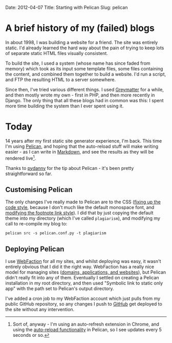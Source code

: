 Date: 2012-04-07
Title: Starting with Pelican
Slug: pelican

# A brief history of my (failed) blogs

In about 1998, I was building a website for a friend. The site was entirely
static. I'd already learned the hard way about the pain of trying to keep lots
of separate static HTML files visually consistent.

To build the site, I used a system (whose name has since faded from memory)
which took as its input some template files, some files containing the
content, and combined them together to build a website. I'd run a script,
and FTP the resulting HTML to a server somewhere.

Since then, I've tried various different things. I used [Greymatter][greymatter]
for a while, and then mostly wrote my own - first in PHP, and then more
recently in Django. The only thing that all these blogs had in common was this:
I spent more time building the system than I ever spent using it.

# Today

14 years after my first static site generator experience, I'm back. This time
I'm using [Pelican][pelican], and hoping that the auto-reload stuff will make
writing easier - as I can write in [Markdown][markdown], and see the results
as they will be rendered live[^1].

Thanks to [pydanny][pydanny-blog] for the tip about Pelican - it's been pretty
straightforward so far.

## Customising Pelican

The only changes I've really made to Pelican are to the CSS ([fixing up the
code style][css-code], because I don't much like the default monospace font,
and [modifying the footnote link style][css-footnotes]). I did that by just
copying the default theme into my directory (which I've called `plagiarism`),
and modifying my call to re-compile my blog to:

    pelican src -s pelican.conf.py -t plagiarism

## Deploying Pelican

I use [WebFaction][webfaction] for all my sites, and whilst deploying was easy,
it wasn't entirely obvious that I did it the right way. WebFaction has a really
nice model for managing sites ([domains, applications, and websites][webfaction-help]),
but Pelican didn't really fit into any of them. Eventually I settled on
creating a Pelican installation in my root directory, and then used
"Symbolic link to static only app" with the path set to Pelican's output
directory.

I've added a cron job to my WebFaction account which just pulls from my public
GitHub repository, so any changes I push to [GitHub][dmr-repo] get deployed to
the site without any intervention.


[^1]: Sort of, anyway - I'm using an auto-refresh extension in Chrome, and
      using the [auto-reload functionality][pelican-reload] in Pelican, so I
      see updates every 5 seconds or so.

[greymatter]: http://en.wikipedia.org/wiki/Greymatter_(software) "Read the history of Greymatter"
[pelican]: http://pelican.readthedocs.org/en/latest/ "Find out about Pelican"
[markdown]: http://daringfireball.net/projects/markdown/ "Find out about Markdown, a text-to-HTML tool for web writers by John Gruber"
[pelican-reload]: http://pelican.notmyidea.org/en/2.8/getting_started.html#autoreload
[pydanny-blog]: http://pydanny.com/choosing-a-new-python-based-blog-engine.html "Read Daniel Greenfeld's entry on getting started with Pelican"
[css-code]: https://github.com/dominicrodger/dominicrodger.com/commit/61e81d568087a92e2bb41dc619966075566fb81e
[css-footnotes]: https://github.com/dominicrodger/dominicrodger.com/commit/54d99084c8b6777cd77c31fe1157718fc1a612b7
[webfaction]: http://www.webfaction.com/?affiliate=dominicrodger "Get hosted with WebFaction"
[webfaction-help]: http://docs.webfaction.com/user-guide/websites.html "Read a bit about WebFaction's model for managing websites"
[dmr-repo]: https://github.com/dominicrodger/dominicrodger.com "View this site's GitHub repository"
